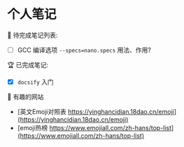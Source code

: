 # 个人笔记

:pushpin: 待完成笔记列表:
  - [ ] GCC 编译选项 `--specs=nano.specs` 用法、作用?

:trophy: 已完成笔记:
  - [x] `docsify` 入门

:magnet: 有趣的网站
- [英文Emoji对照表  https://yinghancidian.18dao.cn/emoji](https://yinghancidian.18dao.cn/emoji)
- [emoji热榜  https://www.emojiall.com/zh-hans/top-list](https://www.emojiall.com/zh-hans/top-list)
